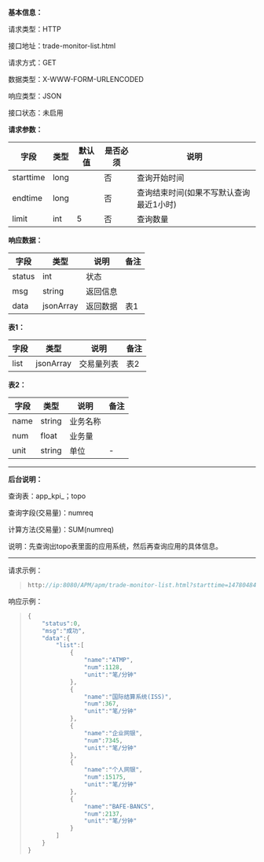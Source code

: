 **基本信息：**

请求类型：HTTP

接口地址：trade-monitor-list.html

请求方式：GET

数据类型：X-WWW-FORM-URLENCODED

响应类型：JSON

接口状态：未启用

**请求参数：**

| **字段** | **类型** | **默认值** | **是否必须** | **说明** |
| --- | --- | --- | --- | --- |
| starttime | long |  | 否 | 查询开始时间 |
| endtime | long |  | 否 | 查询结束时间\(如果不写默认查询最近1小时\) |
| limit | int | 5 | 否 | 查询数量 |

**响应数据：**

| **字段** | **类型** | **说明** | **备注** |
| --- | --- | --- | --- |
| status | int | 状态 |  |
| msg | string | 返回信息 |  |
| data | jsonArray | 返回数据 | 表1 |

**表1：**

| **字段** | **类型** | **说明** | **备注** |
| --- | --- | --- | --- |
| list | jsonArray | 交易量列表 | 表2 |

**表2：**

| **字段** | **类型** | **说明** | **备注** |
| --- | --- | --- | --- |
| name | string | 业务名称 |  |
| num | float | 业务量 |  |
| unit | string | 单位 | - |

---

**后台说明：**

查询表：app\_kpi\_；topo

查询字段\(交易量\)：numreq

计算方法\(交易量\)：SUM\(numreq\)

说明：先查询出topo表里面的应用系统，然后再查询应用的具体信息。

---

请求示例：

> ```js
> http://ip:8080/APM/apm/trade-monitor-list.html?starttime=1478048400&endtime=1478048400&limit=5
> ```

响应示例：

> ```js
> {
>     "status":0,
>     "msg":"成功",
>     "data":{
>         "list":[
>             {
>                 "name":"ATMP",
>                 "num":1128,
>                 "unit":"笔/分钟"
>             },
>             {
>                 "name":"国际结算系统(ISS)",
>                 "num":367,
>                 "unit":"笔/分钟"
>             },
>             {
>                 "name":"企业网银",
>                 "num":7345,
>                 "unit":"笔/分钟"
>             },
>             {
>                 "name":"个人网银",
>                 "num":15175,
>                 "unit":"笔/分钟"
>             },
>             {
>                 "name":"BAFE-BANCS",
>                 "num":2137,
>                 "unit":"笔/分钟"
>             }
>         ]
>     }
> }
> ```


